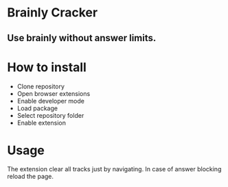 # Brainly Cracker
## Use brainly without answer limits.

# How to install
 - Clone repository
 - Open browser extensions
 - Enable developer mode
 - Load package
 - Select repository folder
 - Enable extension

# Usage
  The extension clear all tracks just by navigating. In case of answer blocking reload the page.
   
